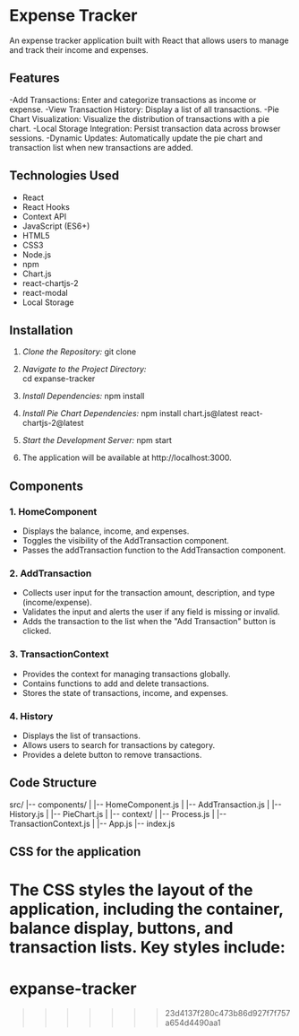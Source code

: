 
# Expense Tracker

An expense tracker application built with React that allows users to manage and track their income and expenses.

## Features
-Add Transactions: Enter and categorize transactions as income or expense.
-View Transaction History: Display a list of all transactions.
-Pie Chart Visualization: Visualize the distribution of transactions with a pie chart.
-Local Storage Integration: Persist transaction data across browser sessions.
-Dynamic Updates: Automatically update the pie chart and transaction list when new transactions are added.

## Technologies Used

- React
- React Hooks
- Context API
- JavaScript (ES6+)
- HTML5
- CSS3
- Node.js
- npm
- Chart.js
- react-chartjs-2
- react-modal
- Local Storage

## Installation
1. *Clone the Repository:*
            git clone <repository-url>


2. *Navigate to the Project Directory:*  
            cd expanse-tracker


3. *Install Dependencies:*
            npm install


4. *Install Pie Chart Dependencies:*
            npm install chart.js@latest react-chartjs-2@latest


5. *Start the Development Server:*
            npm start

6. The application will be available at http://localhost:3000.

## Components

### 1. HomeComponent
- Displays the balance, income, and expenses.
- Toggles the visibility of the AddTransaction component.
- Passes the addTransaction function to the AddTransaction component.

### 2. AddTransaction
- Collects user input for the transaction amount, description, and type (income/expense).
- Validates the input and alerts the user if any field is missing or invalid.
- Adds the transaction to the list when the "Add Transaction" button is clicked.

### 3. TransactionContext
- Provides the context for managing transactions globally.
- Contains functions to add and delete transactions.
- Stores the state of transactions, income, and expenses.

### 4. History
- Displays the list of transactions.
- Allows users to search for transactions by category.
- Provides a delete button to remove transactions.

## Code Structure

src/
|-- components/
|   |-- HomeComponent.js
|   |-- AddTransaction.js
|   |-- History.js
|   |-- PieChart.js
|
|-- context/
|   |-- Process.js
|   |-- TransactionContext.js
|
|-- App.js
|-- index.js

## CSS for the application

The CSS styles the layout of the application, including the container, balance display, buttons, and transaction lists. Key styles include:
=======
# expanse-tracker
>>>>>>> 23d4137f280c473b86d927f7f757a654d4490aa1
